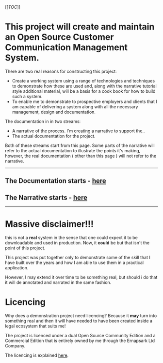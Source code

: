 [[_TOC_]]

# This project will create and maintain an Open Source Customer Communication Management System.

There are two real reasons for constructing this project:

- Create a working system using a range of technologies and techniques to demonstrate how these are used and, along with the narrative tutorial style additional material, will be a basis for a cook book for how to build such a system.
- To enable me to demonstrate to prospective employers and clients that I am capable of delivering a system along with all the necessary management, design and documentation.

The documentation in in two streams:
- A narrative of the process. I'm creating a narrative to support the..
- The actual documentation for the project.

Both of these streams start from this page. Some parts of the narrative will refer to the actual documentation to illustrate the points it's making, however, the real documentation ( other than this page ) will not refer to the narrative. 

----
## The Documentation starts - [here](/Open-Source-Customer-Communication-Management-System-Project/Open-Source-Customer-Communication-System)

## The Narrative starts - [here](/Open-Source-Customer-Communication-Management-System-Project/Narrative)  

----

# Massive disclaimer!!!
this is not a **real** system in the sense that one could expect it to be downloadable and used in production. Now, it **could** be but that isn't the point of this project.  

This project was put together only to demonstrate some of the skill that I have built over the years and how I am able to use them in a practical application. 

However, I may extend it over time to be something real, but should i do that it will de annotated and narrated in the same fashion. 

# Licencing  
Why does a demonstration project need licencing? Because it **may** turn into something real and then it will have needed to have been created inside a legal ecosystem that suits me!

The project is licenced under a dual Open Source Community Edition and a Commercial Edition that is entirely owned by me through the Ernapsark Ltd Company.  

The licencing is explained [here](/Open-Source-Customer-Communication-Management-System-Project/Open-Source-Customer-Communication-System/Licencing).
